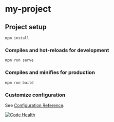 # my-project

## Project setup
```
npm install
```

### Compiles and hot-reloads for development
```
npm run serve
```

### Compiles and minifies for production
```
npm run build
```

### Customize configuration
See [Configuration Reference](https://cli.vuejs.org/config/).

[![Code Health](https://devcloud.rnd.huawei.com/codecheck/v1/codecheck/task/codehealth.svg?taskId=1104bb6b82e54da0b8606bcb990e655b)](https://devcloud.rnd.huawei.com/codecheck/project/ef6919df729f4c7dad72a57df975c035/codecheck/task/1104bb6b82e54da0b8606bcb990e655b/detail)
